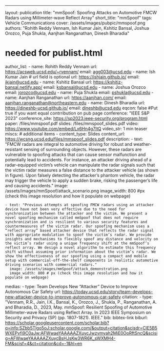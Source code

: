 ---
layout: publication
title: "mmSpoof: Spoofing Attacks on Automotive FMCW Radars using Millimeter-wave Reflect Array"
short_title: "mmSpoof"
tags: Vehicle Communications
cover: /assets/images/pubpic/mmspoof.png
authors: "Rohith Reddy Vennam, Ish Kumar Jain, Kshitiz Bansal, Joshua Orozco, Puja Shukla, Aanjhan Ranganathan, Dinesh Bharadia"
# needed for publist.html
author_list:
    - name: Rohith Reddy Vennam
      url: https://acsweb.ucsd.edu/~rvennam/
      email: agg003@ucsd.edu
    - name: Ish Kumar Jain # url field is optional
      url: https://ishjain.github.io/
      email: ikjain@ucsd.edu
    - name: Kshitiz Bansal
      url: https://kshitiz-bansal.netlify.app/
      email:  ksbansal@ucsd.edu
    - name: Joshua Orozco
      email:  jorozco@ucsd.edu
    - name: Puja Shukla
      email:  pshukla@ucsd.edu
    - name: Aanjhan Ranganathan
      url: https://aanjhan.com/
      email: aanjhan.ranganathan@northeastern.edu
    - name: Dinesh Bharadia
      url: https://dineshb-ucsd.github.io/
      email: dineshb@ucsd.edu
eqcon: false #Put true if you want equal contrribution on pub page
conference: "IEEE S&P 2023"
conference_site: https://sp2023.ieee-security.org/program.html
paper: /files/mmspoof.pdf
slides: /files/mmspoof_slides.pdf
video: https://www.youtube.com/embed/Lx6Hn4g7ItQ
video_str: 1 min teaser
miscs: # additional items
    - content_type: Slides
      content_url: https://wcsng.ucsd.edu/files/mmspoof_slides.pdf
description:
    - text: "FMCW radars are integral to automotive driving for robust and weather-resistant sensing of surrounding objects. However, these radars are vulnerable to spoofing attacks that can cause sensor malfunction and potentially lead to accidents. For instance, an attacker driving ahead of a radar-equipped victim’s vehicle can manipulate the radar signals such that the victim radar measures a false distance to the attacker vehicle (as shown in figure). Upon falsely detecting the attacker’s phantom vehicle, the radar may trigger the vehicle to apply a sudden brake, risking the passenger’s life and causing accidents."
      image: /assets/images/mmSpoof/attack_scenario.png
      image_width: 800 #px (check this image resolution and how it populate on webpage)

    - text: "Previous attempts at spoofing FMCW radars using an attacker device have not been very effective due to the need for synchronization between the attacker and the victim. We present a novel spoofing mechanism called mmSpoof that does not require synchronization and is resilient to various security features and countermeasures of the victim radar. Our spoofing mechanism uses a “reflect array” based attacker device that reflects the radar signal with appropriate modulation to spoof the victim’s radar. We provide insights and mechanisms to flexibly spoof any distance and velocity on the victim’s radar using a unique frequency shift at the mmSpoof’s reflect array. We design a novel algorithm to estimate this frequency shift without assuming prior information about the victim’s radar. We show the effectiveness of our spoofing using a compact and mobile setup with commercial-off-the-shelf components in realistic automotive driving scenarios with commercial radars."
      image: /assets/images/mmSpoof/attack_demonstration.png
      image_width: 800 # px (check this image resolution and how it populate on webpage)
medias:
    - type: Team Develops New “Attacker” Device to Improve Autonomous Car Safety
    url: https://today.ucsd.edu/story/team-develops-new-attacker-device-to-improve-autonomous-car-safety
citation:
    - type: "Vennam, R.R., Jain, I.K., Bansal, K., Orozco, J., Shukla, P., Ranganathan, A. and Bharadia, D., 2023, May. mmSpoof: Resilient Spoofing of Automotive Millimeter-wave Radars using Reflect Array. In 2023 IEEE Symposium on Security and Privacy (SP) (pp. 1807-1821). IEEE."
      bib: bibtex-link
      biburl: https://scholar.googleusercontent.com/scholar.bib?q=info:SZbb5Tlgo5oJ:scholar.google.com/&output=citation&scisdr=ClE5B5WXEPvfi9C0aJw:AFWwaeYAAAAAZXuycJwzvmyah2MiE0OoRftSncQ&scisig=AFWwaeYAAAAAZXuycBsHJsKw3WR6K_sWXMH4-FM&scisf=4&ct=citation&cd=-1&hl=en
